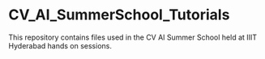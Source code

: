 # CV_AI_SummerSchool_Tutorials

This repository contains files used in the CV AI Summer School held at IIIT Hyderabad hands on sessions.
